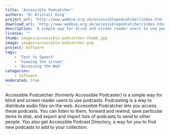 ```yaml
---
title: 'Accessible Podcatcher'
authors: 'Dr Alistair King'
project_url: 'http://www.webbie.org.uk/accessiblepodcatcher/index.htm'
download_url: 'http://www.webbie.org.uk/accessiblepodcatcher/index.htm'
description: 'A simple way for blind and screen reader users to use podcasts.'
license: ""
thumb: images/accessible-podcatcher-thumb.jpg
image: images/accessible-podcatcher.png
project: Software
tags:
    - 'Text to Speech'
    - 'Viewing the screen'
    - 'Accessing the Web'
categories:
    - Software
moderated: true
---
```

Accessible Podcatcher (formerly Accessible Podcaster) is a simple way for blind and screen reader users to use podcasts. Podcasting is a way to distribute audio files on the web. Accessible Podcatcher lets you access these podcasts. You can listen to them, forward and rewind, save particular items to disk, and export and import lists of podcasts to send to other people. You also get Accessible Podcast Directory, a way for you to find new podcasts to add to your collection.